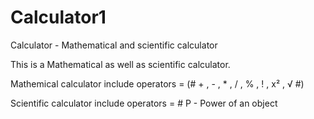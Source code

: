 # Calculator1
Calculator - Mathematical and scientific calculator

This is a Mathematical as well as scientific calculator.

Mathemical calculator include operators = (# + , - , * , / , % , ! , x² , √ #)

Scientific calculator include operators = # P - Power of an object

